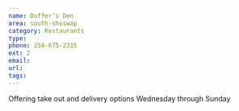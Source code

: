 ```yaml
---
name: Duffer’s Den
area: south-shuswap
category: Restaurants
type:
phone: 250-675-2315
ext: 2
email:
url:
tags:
---
```


Offering take out and delivery options Wednesday through Sunday
